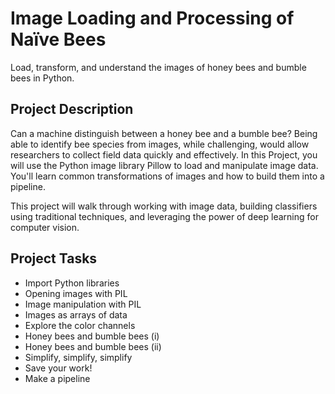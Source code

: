 # Image Loading and Processing of Naïve Bees
Load, transform, and understand the images of honey bees and bumble bees in Python.

## Project Description
Can a machine distinguish between a honey bee and a bumble bee? Being able to identify bee species from images, while challenging, would allow researchers to collect field data quickly and effectively. In this Project, you will use the Python image library Pillow to load and manipulate image data. You'll learn common transformations of images and how to build them into a pipeline.

This project will walk through working with image data, building classifiers using traditional techniques, and leveraging the power of deep learning for computer vision.

## Project Tasks
- Import Python libraries
- Opening images with PIL
- Image manipulation with PIL
- Images as arrays of data
- Explore the color channels
- Honey bees and bumble bees (i)
- Honey bees and bumble bees (ii)
- Simplify, simplify, simplify
- Save your work!
- Make a pipeline
